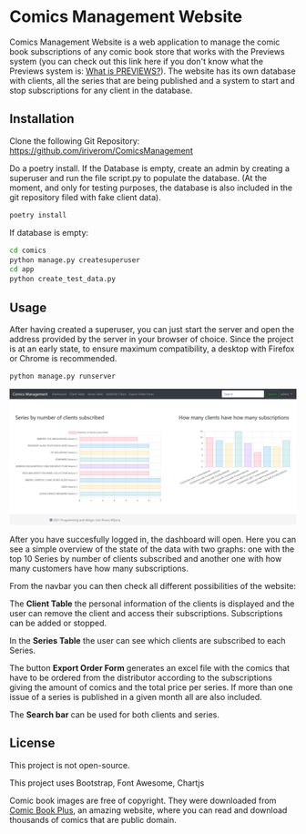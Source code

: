 # Comics Management Website

Comics Management Website is a web application to manage the comic book subscriptions of any comic book store that works with the Previews system (you can check out this link here if you don't know what the Previews system is: [What is PREVIEWS?](https://www.previewsworld.com/Article/166508-What-is-PREVIEWS)). The website has its own database with clients, all the series that are being published and a system to start and stop subscriptions for any client in the database.

## Installation

Clone the following Git Repository: https://github.com/iriverom/ComicsManagement

Do a poetry install.
If the Database is empty, create an admin by creating a superuser and run the file script.py to populate the database. (At the moment, and only for testing purposes, the database is also included in the git repository filed with fake client data).

```bash
poetry install
```

If database is empty:

```bash
cd comics
python manage.py createsuperuser
cd app
python create_test_data.py
```

## Usage

After having created a superuser, you can just start the server and open the address provided by the server in your browser of choice. Since the project is at an early state, to ensure maximum compatibility, a desktop with Firefox or Chrome is recommended.

```bash
python manage.py runserver
```

![Dashboard Screenshot](dashboard_screenshot.JPG)

After you have succesfully logged in, the dashboard will open. Here you can see a simple overview of the state of the data with two graphs: one with the top 10 Series by number of clients subscribed and another one with how many customers have how many subscriptions.

From the navbar you can then check all different possibilities of the website:

The **Client Table** the personal information of the clients is displayed and the user can remove the client and access their subscriptions. Subscriptions can be added or stopped.

In the **Series Table** the user can see which clients are subscribed to each Series.

The button **Export Order Form** generates an excel file with the comics that have to be ordered from the distributor according to the subscriptions giving the amount of comics and the total price per series. If more than one issue of a series is published in a given month all are also included.

The **Search bar** can be used for both clients and series.

## License

This project is not open-source.

This project uses Bootstrap, Font Awesome, Chartjs

Comic book images are free of copyright. They were downloaded from [Comic Book Plus](https://comicbookplus.com/), an amazing website, where you can read and download thousands of comics that are public domain.

